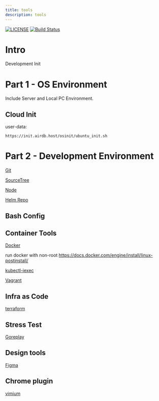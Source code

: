 ```yaml
---
title: tools
description: tools
---
```


[![LICENSE](https://img.shields.io/badge/license-airdb.host-blue.svg)](https://github.com/airdb)
[![Build Status](https://travis-ci.org/airdb/docker.svg?branch=master)](https://travis-ci.org/airdb/docker)

# Intro
Development Init


# Part 1 - OS Environment
Include Server and Local PC Environment.

## Cloud Init

user-data:
```
https://init.airdb.host/osinit/ubuntu_init.sh
```


# Part 2 - Development Environment

[Git](cmd/git.md)

[SourceTree](https://www.sourcetreeapp.com/)

[Node](cmd/node.md)

[Helm Repo](https://www.airdb.com/helm/)

## Bash Config

## Container Tools

[Docker](cmd/docker.md)

run docker with non-root
https://docs.docker.com/engine/install/linux-postinstall/

[kubectl-iexec](https://github.com/gabeduke/kubectl-iexec)

[Vagrant](cmd/vagrant.md)

## Infra as Code

[terraform](https://www.terraform.io/docs/providers)

## Stress Test

[Goreplay](https://github.com/buger/goreplay)

## Design tools
[Figma](https://www.figma.com)

## Chrome plugin

[vimium](https://github.com/philc/vimium)

